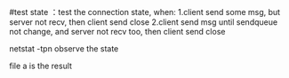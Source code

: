 
#test state 
：test the connection state, when:
1.client send some msg, but server not recv, then client send close
2.client send msg until sendqueue not change, and server not recv too, then client send close

netstat -tpn 
observe the state

file a is the result

